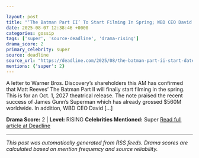 ```yaml
---

layout: post
title: "‘The Batman Part II’ To Start Filming In Spring; WBD CEO David Zaslav Confirms James Gunn Writing Next Movie In “Super Family”"""
date: 2025-08-07 12:38:46 +0000
categories: gossip
tags: ['super', 'source-deadline', 'drama-rising']
drama_score: 2
primary_celebrity: super
source: deadline
source_url: "https://deadline.com/2025/08/the-batman-part-ii-start-date-superman-sequel-1236480458/"""
mentions: {'super': 2}
---
```


A letter to Warner Bros. Discovery’s shareholders this AM has confirmed that Matt Reeves’ The Batman Part II will finally start filming in the spring. This is for an Oct. 1, 2027 theatrical release. The note praised the recent success of James Gunn’s Superman which has already grossed $560M worldwide. In addition, WBD CEO David […]

**Drama Score:** 2 | **Level:** RISING **Celebrities Mentioned:** Super [Read full article at Deadline](https://deadline.com/2025/08/the-batman-part-ii-start-date-superman-sequel-1236480458/)

---

*This post was automatically generated from RSS feeds. Drama scores are calculated based on mention frequency and source reliability.*